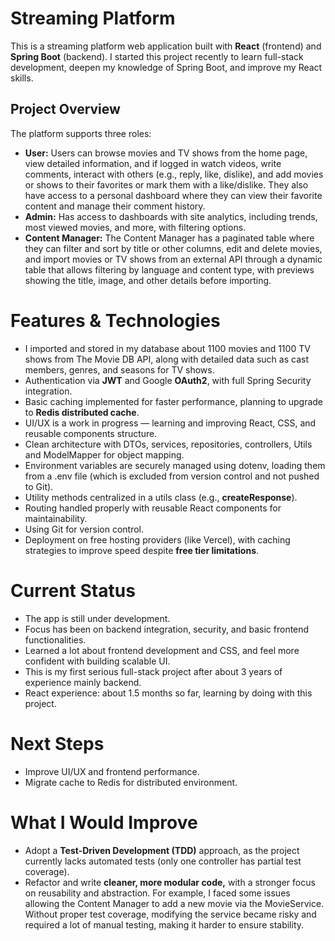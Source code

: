# Streaming Platform
This is a streaming platform web application built with **React** (frontend) and **Spring Boot** (backend).
I started this project recently to learn full-stack development, deepen my knowledge of Spring Boot, and improve my React skills.

## Project Overview
The platform supports three roles:
- **User:**
Users can browse movies and TV shows from the home page, view detailed information, and if logged in watch videos, write comments, interact with others (e.g., reply, like, dislike), and add movies or shows to their favorites or mark them with a like/dislike.
They also have access to a personal dashboard where they can view their favorite content and manage their comment history.
- **Admin:**
Has access to dashboards with site analytics, including trends, most viewed movies, and more, with filtering options.
- **Content Manager:**
The Content Manager has a paginated table where they can filter and sort by title or other columns, edit and delete movies, 
and import movies or TV shows from an external API through a dynamic table that allows filtering by language and content type, 
with previews showing the title, image, and other details before importing.

# Features & Technologies
- I imported and stored in my database about 1100 movies and 1100 TV shows from The Movie DB API, along with detailed data such as cast members, genres, and seasons for TV shows.
- Authentication via **JWT** and Google **OAuth2**, with full Spring Security integration.
- Basic caching implemented for faster performance, planning to upgrade to **Redis distributed cache**.
- UI/UX is a work in progress — learning and improving React, CSS, and reusable components structure.
- Clean architecture with DTOs, services, repositories, controllers, Utils and ModelMapper for object mapping.
- Environment variables are securely managed using dotenv, loading them from a .env file (which is excluded from version control and not pushed to Git).
- Utility methods centralized in a utils class (e.g., **createResponse**).
- Routing handled properly with reusable React components for maintainability.
- Using Git for version control.
- Deployment on free hosting providers (like Vercel), with caching strategies to improve speed despite **free tier limitations**.

# Current Status
- The app is still under development.
- Focus has been on backend integration, security, and basic frontend functionalities.
- Learned a lot about frontend development and CSS, and feel more confident with building scalable UI.
- This is my first serious full-stack project after about 3 years of experience mainly backend.
- React experience: about 1.5 months so far, learning by doing with this project.

# Next Steps
- Improve UI/UX and frontend performance.
- Migrate cache to Redis for distributed environment.

# What I Would Improve
- Adopt a **Test-Driven Development (TDD)** approach, as the project currently lacks automated tests (only one controller has partial test coverage).
- Refactor and write **cleaner, more modular code,** with a stronger focus on reusability and abstraction. For example, I faced some issues allowing the Content Manager to add a new movie via the MovieService. Without proper test coverage, modifying the service became risky and required a lot of manual testing, making it harder to ensure stability.